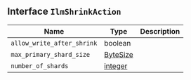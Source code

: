 ## Interface `IlmShrinkAction`

| Name | Type | Description |
| - | - | - |
| `allow_write_after_shrink` | boolean | &nbsp; |
| `max_primary_shard_size` | [ByteSize](./ByteSize.md) | &nbsp; |
| `number_of_shards` | [integer](./integer.md) | &nbsp; |
